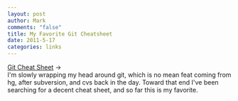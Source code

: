```yaml
--- 
layout: post
author: Mark
comments: "false"
title: My Favorite Git Cheatsheet
date: 2011-5-17
categories: links
---
```

<a title="Git Cheat Sheet" href="http://zrusin.blogspot.com/2007/09/git-cheat-sheet.html">Git Cheat Sheet</a> →<br /> I'm slowly wrapping my head around git, which is no mean feat coming from hg, after subversion, and cvs back in the day. Toward that end I've been searching for a decent cheat sheet, and so far this is my favorite.

&nbsp;
